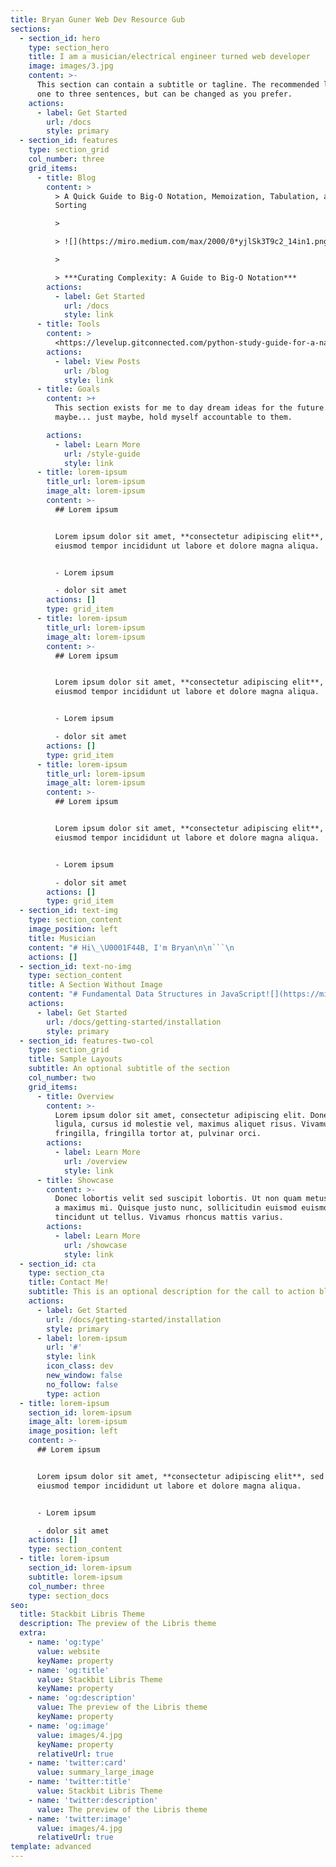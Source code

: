 ```yaml
---
title: Bryan Guner Web Dev Resource Gub
sections:
  - section_id: hero
    type: section_hero
    title: I am a musician/electrical engineer turned web developer
    image: images/3.jpg
    content: >-
      This section can contain a subtitle or tagline. The recommended length is
      one to three sentences, but can be changed as you prefer.
    actions:
      - label: Get Started
        url: /docs
        style: primary
  - section_id: features
    type: section_grid
    col_number: three
    grid_items:
      - title: Blog
        content: >
          > A Quick Guide to Big-O Notation, Memoization, Tabulation, and
          Sorting 

          >

          > ![](https://miro.medium.com/max/2000/0*yjlSk3T9c2_14in1.png)

          >

          > ***Curating Complexity: A Guide to Big-O Notation***
        actions:
          - label: Get Started
            url: /docs
            style: link
      - title: Tools
        content: >
          <https://levelup.gitconnected.com/python-study-guide-for-a-native-javascript-developer-5cfdf3d2bdfb>
        actions:
          - label: View Posts
            url: /blog
            style: link
      - title: Goals
        content: >+
          This section exists for me to day dream ideas for the future... and
          maybe... just maybe, hold myself accountable to them.

        actions:
          - label: Learn More
            url: /style-guide
            style: link
      - title: lorem-ipsum
        title_url: lorem-ipsum
        image_alt: lorem-ipsum
        content: >-
          ## Lorem ipsum


          Lorem ipsum dolor sit amet, **consectetur adipiscing elit**, sed do
          eiusmod tempor incididunt ut labore et dolore magna aliqua.


          - Lorem ipsum

          - dolor sit amet
        actions: []
        type: grid_item
      - title: lorem-ipsum
        title_url: lorem-ipsum
        image_alt: lorem-ipsum
        content: >-
          ## Lorem ipsum


          Lorem ipsum dolor sit amet, **consectetur adipiscing elit**, sed do
          eiusmod tempor incididunt ut labore et dolore magna aliqua.


          - Lorem ipsum

          - dolor sit amet
        actions: []
        type: grid_item
      - title: lorem-ipsum
        title_url: lorem-ipsum
        image_alt: lorem-ipsum
        content: >-
          ## Lorem ipsum


          Lorem ipsum dolor sit amet, **consectetur adipiscing elit**, sed do
          eiusmod tempor incididunt ut labore et dolore magna aliqua.


          - Lorem ipsum

          - dolor sit amet
        actions: []
        type: grid_item
  - section_id: text-img
    type: section_content
    image_position: left
    title: Musician
    content: "# Hi\_\U0001F44B, I'm Bryan\n\n```\n                                                                                                                        ![](/images/gravatar.png)\n\n\n\n```\n"
    actions: []
  - section_id: text-no-img
    type: section_content
    title: A Section Without Image
    content: "# Fundamental Data Structures in JavaScript![](https://miro.medium.com/max/2504/0\\*ph952PPOmG5uz_Pv)![](https://miro.medium.com/max/2000/0\\*zhC6dP1hb2rq2qt2.png)![](https://miro.medium.com/max/2048/0\\*znES1vYRV3Zvk9-e.gif)![](https://miro.medium.com/freeze/max/60/0\\*OYmTpAK6tyDQzoIE.gif?q=20)![](https://miro.medium.com/max/608/0\\*OYmTpAK6tyDQzoIE.gif)![](https://miro.medium.com/max/60/1\\*z-i1wE6QPOtqxGiW_B6WuA.png?q=20)![](https://miro.medium.com/max/395/1\\*z-i1wE6QPOtqxGiW_B6WuA.png)![](https://miro.medium.com/max/60/1\\*vagMBs5Quwv8b8tvF4W6Og.png?q=20)![](https://miro.medium.com/max/495/1\\*vagMBs5Quwv8b8tvF4W6Og.png)![](https://miro.medium.com/max/60/1\\*ZoYIEJaOpPiYAuqtPLt8yw.png?q=20)![](https://miro.medium.com/max/700/1\\*ZoYIEJaOpPiYAuqtPLt8yw.png)![](https://miro.medium.com/max/2510/1\\*9EnhpQAeV03\\_DyEZIyiTCw.png)![](https://miro.medium.com/max/2564/1\\*Enb9YaqRxzS87ML83Loasw.png)![](https://miro.medium.com/max/60/1\\*aZCnZJzaeY74DTb2CTRuFA.png?q=20)![](https://miro.medium.com/max/670/1\\*aZCnZJzaeY74DTb2CTRuFA.png)![](https://miro.medium.com/max/2000/0\\*zhC6dP1hb2rq2qt2.png)&#xA;&#xA;\n\n## A simple to follow guide to Lists Stacks and Queues, with animated gifs, diagrams, and code examples!\n\n# Linked Lists\n\nIn the university setting, it’s common for Linked Lists to appear early on in an undergraduate’s Computer Science coursework. While they don’t always have the most practical real-world applications in industry, Linked Lists make for an important and effective educational tool in helping develop a student’s mental model on what data structures actually are to begin with.\n\nLinked lists are simple. They have many compelling, reoccurring edge cases to consider that emphasize to the student the need for care and intent while implementing data structures. They can be applied as the underlying data structure while implementing a variety of other prevalent abstract data types, such as Lists, Stacks, and Queues, and they have a level of versatility high enough to clearly illustrate the value of the Object Oriented Programming paradigm.\n\nThey also come up in software engineering interviews quite often.\n\n# What is a Linked List?\n\nA Linked List data structure represents a linear sequence of “vertices” (or “nodes”), and tracks three important properties.\n\n**Linked List Properties:**\n\nThe data being tracked by a particular Linked List does not live inside the Linked List instance itself. Instead, each vertex is actually an instance of an even simpler, smaller data structure, often referred to as a “Node”.\n\nDepending on the type of Linked List (there are many), Node instances track some very important properties as well.\n\n**Linked List Node Properties:**\n\nProperty Description\_value: The actual value this node represents.nextThe next node in the list (relative to this node).previousThe previous node in the list (relative to this node).\n\n**NOTE:**\_The\_previous\_property is for Doubly Linked Lists only!\n\nLinked Lists contain\_*ordered*\_data, just like arrays. The first node in the list is, indeed, first. From the perspective of the very first node in the list, the\_*next*\_node is the second node. From the perspective of the second node in the list, the\_*previous*\_node is the first node, and the\_*next*\_node is the third node. And so it goes.\n\n## “So…this sounds a lot like an Array…”\n\nAdmittedly, this does\_*sound*\_a lot like an Array so far, and that’s because Arrays and Linked Lists are both implementations of the List ADT. However, there is an incredibly important distinction to be made between Arrays and Linked Lists, and that is how they\_*physically store*\_their data. (As opposed to how they\_*represent*\_the order of their data.)\n\nRecall that Arrays contain\_*contiguous*\_data. Each element of an array is actually stored\_*next to*\_it’s neighboring element\_*in the actual hardware of your machine*, in a single continuous block in memory.\n\n*An Array’s contiguous data being stored in a continuous block of addresses in memory.*\n\nUnlike Arrays, Linked Lists contain\_*non-contiguous*\_data. Though Linked Lists\_*represent*\_data that is ordered linearly, that mental model is just that — an interpretation of the\_*representation*\_of information, not reality.\n\nIn reality, in the actual hardware of your machine, whether it be in disk or in memory, a Linked List’s Nodes are not stored in a single continuous block of addresses. Rather, Linked List Nodes live at randomly distributed addresses throughout your machine! The only reason we know which node comes next in the list is because we’ve assigned its reference to the current node’s\_next\_pointer.\n\n*A Singly Linked List’s non-contiguous data (Nodes) being stored at randomly distributed addresses in memory.*\n\nFor this reason, Linked List Nodes have\_*no indices*, and no\_*random access*. Without random access, we do not have the ability to look up an individual Linked List Node in constant time. Instead, to find a particular Node, we have to start at the very first Node and iterate through the Linked List one node at a time, checking each Node’s\_*next*\_Node until we find the one we’re interested in.\n\nSo when implementing a Linked List, we actually must implement both the Linked List class\_*and*\_the Node class. Since the actual data lives in the Nodes, it’s simpler to implement the Node class first.\n\n# Types of Linked Lists\n\nThere are four flavors of Linked List you should be familiar with when walking into your job interviews.\n\n**Linked List Types:**\n\n***Note:**\_These Linked List types are not always mutually exclusive.*\n\nFor instance:\n\n*   Any type of Linked List can be implemented Circularly (e.g. A Circular Doubly Linked List).\n\n*   A Doubly Linked List is actually just a special case of a Multiply Linked List.\n\nYou are most likely to encounter Singly and Doubly Linked Lists in your upcoming job search, so we are going to focus exclusively on those two moving forward. However, in more senior level interviews, it is very valuable to have some familiarity with the other types of Linked Lists. Though you may not actually code them out,\_*you will win extra points by illustrating your ability to weigh the tradeoffs of your technical decisions*\_by discussing how your choice of Linked List type may affect the efficiency of the solutions you propose.\n\n# Linked List Methods\n\nLinked Lists are great foundation builders when learning about data structures because they share a number of similar methods (and edge cases) with many other common data structures. You will find that many of the concepts discussed here will repeat themselves as we dive into some of the more complex non-linear data structures later on, like Trees and Graphs.\n\n# Time and Space Complexity Analysis\n\nBefore we begin our analysis, here is a quick summary of the Time and Space constraints of each Linked List Operation. The complexities below apply to both Singly and Doubly Linked Lists:\n\nBefore moving forward, see if you can reason to yourself why each operation has the time and space complexity listed above!\n\n# Time Complexity — Access and Search\n\n## Scenarios\n\n1.  We have a Linked List, and we’d like to find the 8th item in the list.\n\n2.  We have a Linked List of sorted alphabet letters, and we’d like to see if the letter “Q” is inside that list.\n\n## Discussion\n\nUnlike Arrays, Linked Lists Nodes are not stored contiguously in memory, and thereby do not have an indexed set of memory addresses at which we can quickly lookup individual nodes in constant time. Instead, we must begin at the head of the list (or possibly at the tail, if we have a Doubly Linked List), and iterate through the list until we arrive at the node of interest.\n\nIn Scenario 1, we’ll know we’re there because we’ve iterated 8 times. In Scenario 2, we’ll know we’re there because, while iterating, we’ve checked each node’s value and found one that matches our target value, “Q”.\n\nIn the worst case scenario, we may have to traverse the entire Linked List until we arrive at the final node. This makes both Access & Search\_**Linear Time**\_operations.\n\n# Time Complexity — Insertion and Deletion\n\n## Scenarios\n\n1.  We have an empty Linked List, and we’d like to insert our first node.\n\n2.  We have a Linked List, and we’d like to insert or delete a node at the Head or Tail.\n\n3.  We have a Linked List, and we’d like to insert or delete a node from somewhere in the middle of the list.\n\n## Discussion\n\nSince we have our Linked List Nodes stored in a non-contiguous manner that relies on pointers to keep track of where the next and previous nodes live, Linked Lists liberate us from the linear time nature of Array insertions and deletions. We no longer have to adjust the position at which each node/element is stored after making an insertion at a particular position in the list. Instead, if we want to insert a new node at position\_i, we can simply:\n\n1.  Create a new node.\n\n2.  Set the new node’s\_next\_and\_previous\_pointers to the nodes that live at positions\_i\_and\_i - 1, respectively.\n\n3.  Adjust the\_next\_pointer of the node that lives at position\_i - 1\_to point to the new node.\n\n4.  Adjust the\_previous\_pointer of the node that lives at position\_i\_to point to the new node.\n\nAnd we’re done, in Constant Time. No iterating across the entire list necessary.\n\n“But hold on one second,” you may be thinking. “In order to insert a new node in the middle of the list, don’t we have to lookup its position? Doesn’t that take linear time?!”\n\nYes, it is tempting to call insertion or deletion in the middle of a Linked List a linear time operation since there is lookup involved. However, it’s usually the case that you’ll already have a reference to the node where your desired insertion or deletion will occur.\n\nFor this reason, we separate the Access time complexity from the Insertion/Deletion time complexity, and formally state that Insertion and Deletion in a Linked List are\_**Constant Time**\_across the board.\n\n***Note:**\_Without a reference to the node at which an insertion or deletion will occur, due to linear time lookup, an insertion or deletion in the middle of a Linked List will still take Linear Time, sum total.*\n\n# Space Complexity\n\n## Scenarios\n\n1.  We’re given a Linked List, and need to operate on it.\n\n2.  We’ve decided to create a new Linked List as part of strategy to solve some problem.\n\n## Discussion\n\nIt’s obvious that Linked Lists have one node for every one item in the list, and for that reason we know that Linked Lists take up Linear Space in memory. However, when asked in an interview setting what the Space Complexity\_*of your solution*\_to a problem is, it’s important to recognize the difference between the two scenarios above.\n\nIn Scenario 1, we\_*are not*\_creating a new Linked List. We simply need to operate on the one given. Since we are not storing a\_*new*\_node for every node represented in the Linked List we are provided, our solution is\_*not necessarily*\_linear in space.\n\nIn Scenario 2, we\_*are*\_creating a new Linked List. If the number of nodes we create is linearly correlated to the size of our input data, we are now operating in Linear Space.\n\n***Note**: Linked Lists can be traversed both iteratively and recursively. If you choose to traverse a Linked List recursively, there will be a recursive function call added to the call stack for every node in the Linked List. Even if you’re provided the Linked List, as in Scenario 1, you will still use Linear Space in the call stack, and that counts.*\n\n# Stacks and Queues\n\nStacks and Queues aren’t really “data structures” by the strict definition of the term. The more appropriate terminology would be to call them abstract data types (ADTs), meaning that their definitions are more conceptual and related to the rules governing their user-facing behaviors rather than their core implementations.\n\nFor the sake of simplicity, we’ll refer to them as data structures and ADTs interchangeably throughout the course, but the distinction is an important one to be familiar with as you level up as an engineer.\n\nNow that that’s out of the way, Stacks and Queues represent a linear collection of nodes or values. In this way, they are quite similar to the Linked List data structure we discussed in the previous section. In fact, you can even use a modified version of a Linked List to implement each of them. (Hint, hint.)\n\nThese two ADTs are similar to each other as well, but each obey their own special rule regarding the order with which Nodes can be added and removed from the structure.\n\nSince we’ve covered Linked Lists in great length, these two data structures will be quick and easy. Let’s break them down individually in the next couple of sections.\n\n# What is a Stack?\n\nStacks are a Last In First Out (LIFO) data structure. The last Node added to a stack is always the first Node to be removed, and as a result, the first Node added is always the last Node removed.\n\nThe name Stack actually comes from this characteristic, as it is helpful to visualize the data structure as a vertical stack of items. Personally, I like to think of a Stack as a stack of plates, or a stack of sheets of paper. This seems to make them more approachable, because the analogy relates to something in our everyday lives.\n\nIf you can imagine adding items to, or removing items from, a Stack of…literally anything…you’ll realize that every (sane) person naturally obeys the LIFO rule.\n\nWe add things to the\_*top*\_of a stack. We remove things from the\_*top*\_of a stack. We never add things to, or remove things from, the\_*bottom*\_of the stack. That’s just crazy.\n\nNote: We can use JavaScript Arrays to implement a basic stack.\_Array#push\_adds to the top of the stack and\_Array#pop\_will remove from the top of the stack. In the exercise that follows, we’ll build our own Stack class from scratch (without using any arrays). In an interview setting, your evaluator may be okay with you using an array as a stack.\n\n# What is a Queue?\n\nQueues are a First In First Out (FIFO) data structure. The first Node added to the queue is always the first Node to be removed.\n\nThe name Queue comes from this characteristic, as it is helpful to visualize this data structure as a horizontal line of items with a beginning and an end. Personally, I like to think of a Queue as the line one waits on for an amusement park, at a grocery store checkout, or to see the teller at a bank.\n\nIf you can imagine a queue of humans waiting…again, for literally anything…you’ll realize that\_*most*\_people (the civil ones) naturally obey the FIFO rule.\n\nPeople add themselves to the\_*back*\_of a queue, wait their turn in line, and make their way toward the\_*front*. People exit from the\_*front*\_of a queue, but only when they have made their way to being first in line.\n\nWe never add ourselves to the front of a queue (unless there is no one else in line), otherwise we would be “cutting” the line, and other humans don’t seem to appreciate that.\n\nNote: We can use JavaScript Arrays to implement a basic queue.\_Array#push\_adds to the back (enqueue) and\_Array#shift\_will remove from the front (dequeue). In the exercise that follows, we’ll build our own Queue class from scratch (without using any arrays). In an interview setting, your evaluator may be okay with you using an array as a queue.\n\n# Stack and Queue Properties\n\nStacks and Queues are so similar in composition that we can discuss their properties together. They track the following three properties:\n\n**Stack Properties | Queue Properties:**\n\nNotice that rather than having a\_head\_and a\_tail\_like Linked Lists, Stacks have a\_top, and Queues have a\_front\_and a\_back\_instead. Stacks don’t have the equivalent of a\_tail\_because you only ever push or pop things off the top of Stacks. These properties are essentially the same; pointers to the end points of the respective List ADT where important actions way take place. The differences in naming conventions are strictly for human comprehension.\n\nSimilarly to Linked Lists, the values stored inside a Stack or a Queue are actually contained within Stack Node and Queue Node instances. Stack, Queue, and Singly Linked List Nodes are all identical, but just as a reminder and for the sake of completion, these List Nodes track the following two properties:\n\n# Time and Space Complexity Analysis\n\nBefore we begin our analysis, here is a quick summary of the Time and Space constraints of each Stack Operation.\n\nData Structure Operation Time Complexity (Avg)Time Complexity (Worst)Space Complexity (Worst)AccessΘ(n)O(n)O(n)SearchΘ(n)O(n)O(n)InsertionΘ(1)O(1)O(n)DeletionΘ(1)O(1)O(n)\n\nBefore moving forward, see if you can reason to yourself why each operation has the time and space complexity listed above!\n\n## Time Complexity — Access and Search\n\nWhen the Stack ADT was first conceived, its inventor definitely did not prioritize searching and accessing individual Nodes or values in the list. The same idea applies for the Queue ADT. There are certainly better data structures for speedy search and lookup, and if these operations are a priority for your use case, it would be best to choose something else!\n\nSearch and Access are both linear time operations for Stacks and Queues, and that shouldn’t be too unclear. Both ADTs are nearly identical to Linked Lists in this way. The only way to find a Node somewhere in the middle of a Stack or a Queue, is to start at the\_top\_(or the\_back) and traverse downward (or forward) toward the\_bottom\_(or\_front) one node at a time via each Node’s\_next\_property.\n\nThis is a linear time operation, O(n).\n\n## Time Complexity — Insertion and Deletion\n\nFor Stacks and Queues, insertion and deletion is what it’s all about. If there is one feature a Stack absolutely must have, it’s constant time insertion and removal to and from the\_top\_of the Stack (FIFO). The same applies for Queues, but with insertion occurring at the\_back\_and removal occurring at the\_front\_(LIFO).\n\nThink about it. When you add a plate to the top of a stack of plates, do you have to iterate through all of the other plates first to do so? Of course not. You simply add your plate to the top of the stack, and that’s that. The concept is the same for removal.\n\nTherefore, Stacks and Queues have constant time Insertion and Deletion via their\_push\_and\_pop\_or\_enqueue\_and\_dequeue\_methods, O(1).\n\n## Space Complexity\n\nThe space complexity of Stacks and Queues is very simple. Whether we are instantiating a new instance of a Stack or Queue to store a set of data, or we are using a Stack or Queue as part of a strategy to solve some problem, Stacks and Queues always store one Node for each value they receive as input.\n\nFor this reason, we always consider Stacks and Queues to have a linear space complexity, O(n).\n\n# When should we use Stacks and Queues?\n\nAt this point, we’ve done a lot of work understanding the ins and outs of Stacks and Queues, but we still haven’t really discussed what we can use them for. The answer is actually…a lot!\n\nFor one, Stacks and Queues can be used as intermediate data structures while implementing some of the more complicated data structures and methods we’ll see in some of our upcoming sections.\n\nFor example, the implementation of the breadth-first Tree traversal algorithm takes advantage of a Queue instance, and the depth-first Graph traversal algorithm exploits the benefits of a Stack instance.\n\nAdditionally, Stacks and Queues serve as the essential underlying data structures to a wide variety of applications you use all the time. Just to name a few:\n\n## Stacks\n\n*   The Call Stack is a Stack data structure, and is used to manage the order of function invocations in your code.\n\n*   Browser History is often implemented using a Stack, with one great example being the browser history object in the very popular React Router module.\n\n*   Undo/Redo functionality in just about any application. For example:\n\n*   When you’re coding in your text editor, each of the actions you take on your keyboard are recorded by\_pushing that event to a Stack.\n\n*   When you hit \\[cmd + z] to undo your most recent action, that event is\_poped off the Stack, because the last event that occured should be the first one to be undone (LIFO).\n\n*   When you hit \\[cmd + y] to redo your most recent action, that event is\_pushed back onto the Stack.\n\n## Queues\n\n*   Printers use a Queue to manage incoming jobs to ensure that documents are printed in the order they are received.\n\n*   Chat rooms, online video games, and customer service phone lines use a Queue to ensure that patrons are served in the order they arrive.\n\n*   In the case of a Chat Room, to be admitted to a size-limited room.\n\n*   In the case of an Online Multi-Player Game, players wait in a lobby until there is enough space and it is their turn to be admitted to a game.\n\n*   In the case of a Customer Service Phone Line…you get the point.\n\n*   As a more advanced use case, Queues are often used as components or services in the system design of a service-oriented architecture. A very popular and easy to use example of this is Amazon’s Simple Queue Service (SQS), which is a part of their Amazon Web Services (AWS) offering.\n\n*   You would add this service to your system between two other services, one that is sending information for processing, and one that is receiving information to be processed, when the volume of incoming requests is high and the integrity of the order with which those requests are processed must be maintained.\n\n**If you found this guide helpful feel free to checkout my other articles:**\n\n**Further resources:**\n\n**Here’s a live code editor where you can mess with any of the examples:**\n"
    actions:
      - label: Get Started
        url: /docs/getting-started/installation
        style: primary
  - section_id: features-two-col
    type: section_grid
    title: Sample Layouts
    subtitle: An optional subtitle of the section
    col_number: two
    grid_items:
      - title: Overview
        content: >-
          Lorem ipsum dolor sit amet, consectetur adipiscing elit. Donec nisl
          ligula, cursus id molestie vel, maximus aliquet risus. Vivamus in nibh
          fringilla, fringilla tortor at, pulvinar orci.
        actions:
          - label: Learn More
            url: /overview
            style: link
      - title: Showcase
        content: >-
          Donec lobortis velit sed suscipit lobortis. Ut non quam metus. Nullam
          a maximus mi. Quisque justo nunc, sollicitudin euismod euismod at,
          tincidunt ut tellus. Vivamus rhoncus mattis varius.
        actions:
          - label: Learn More
            url: /showcase
            style: link
  - section_id: cta
    type: section_cta
    title: Contact Me!
    subtitle: This is an optional description for the call to action block.
    actions:
      - label: Get Started
        url: /docs/getting-started/installation
        style: primary
      - label: lorem-ipsum
        url: '#'
        style: link
        icon_class: dev
        new_window: false
        no_follow: false
        type: action
  - title: lorem-ipsum
    section_id: lorem-ipsum
    image_alt: lorem-ipsum
    image_position: left
    content: >-
      ## Lorem ipsum


      Lorem ipsum dolor sit amet, **consectetur adipiscing elit**, sed do
      eiusmod tempor incididunt ut labore et dolore magna aliqua.


      - Lorem ipsum

      - dolor sit amet
    actions: []
    type: section_content
  - title: lorem-ipsum
    section_id: lorem-ipsum
    subtitle: lorem-ipsum
    col_number: three
    type: section_docs
seo:
  title: Stackbit Libris Theme
  description: The preview of the Libris theme
  extra:
    - name: 'og:type'
      value: website
      keyName: property
    - name: 'og:title'
      value: Stackbit Libris Theme
      keyName: property
    - name: 'og:description'
      value: The preview of the Libris theme
      keyName: property
    - name: 'og:image'
      value: images/4.jpg
      keyName: property
      relativeUrl: true
    - name: 'twitter:card'
      value: summary_large_image
    - name: 'twitter:title'
      value: Stackbit Libris Theme
    - name: 'twitter:description'
      value: The preview of the Libris theme
    - name: 'twitter:image'
      value: images/4.jpg
      relativeUrl: true
template: advanced
---
```


